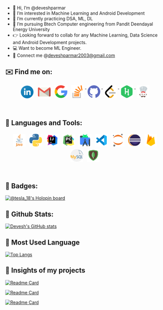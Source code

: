 - 👋 Hi, I’m @deveshparmar
- 👀 I’m interested in Machine Learning and Android Development
- 🌱 I’m currently practicing DSA, ML, DL
- 💞️ I’m pursuing Btech Computer engineering from Pandit Deendayal Energy University
- 👉 Looking forward to collab for any Machine Learning, Data Science and Android Development projects.
- 💻 Want to become ML Engineer.
- 🔗 Connect me @deveshparmar2003@gmail.com


## ✉️ Find me on:


<p align="center">
 <a href="https://www.linkedin.com/in/devesh-parmar-875990200/" target="_blank" rel="noopener noreferrer"> <img src="https://github.com/deveshparmar/deveshparmar/blob/main/linkedin(2).png" alt="LinkedIn" height="40" style="vertical-align:top; margin:5px"></a>
 <a href="https://mail.google.com/mail/u/0/#inbox"> <img src="https://github.com/deveshparmar/deveshparmar/blob/main/gmail.png" alt="Gmail" height="40" style="vertical-align:top; margin:5px"></a>
 <a href="https://g.dev/parmardevesh18"> <img src="https://github.com/deveshparmar/deveshparmar/blob/main/google(2).png" alt="Googl Developers" height="40" style="vertical-align:top; margin:4px"></a>
 <a href="https://stackoverflow.com/users/15511232/devesh-parmar" target="_blank" rel="noopener noreferrer"> <img src="https://github.com/deveshparmar/deveshparmar/blob/main/stackoverflow.png" alt="StackOverflow" height="40" style="vertical-align:top; margin:4px"> </a>
 <a href="https://github.com/deveshparmar" target="_blank" rel="noopener noreferrer"> <img src="https://github.com/deveshparmar/deveshparmar/blob/main/github(1).png" alt="Github" height="40" style="vertical-align:top; margin:4px"> </a>
 <a href="https://leetcode.com/deveshparmar2003/" target="_blank" rel="noopener noreferrer"> <img src="https://github.com/deveshparmar/deveshparmar/blob/main/leetcode(1).png" alt="Leetcode" height="40" style="vertical-align:top; margin:4px"> </a>
 <a href="https://www.hackerrank.com/deveshparmar2003" target="_blank" rel="noopener noreferrer"> <img src="https://github.com/deveshparmar/deveshparmar/blob/main/hackerrank(1).png" alt="Hackerrank" height="40" style="vertical-align:top; margin:4px"> </a>
 <a href="https://www.codechef.com/users/ug_dev2003" target="_blank" rel="noopener noreferrer"> <img src="https://github.com/deveshparmar/deveshparmar/blob/main/icons8-codechef-64.png" alt="Codechef" height="40" style="vertical-align:top; margin:4px"> </a>
</p>
<br />

## 🧰 Languages and Tools:
<p align="center">
<img src="https://github.com/deveshparmar/deveshparmar/blob/main/java.png" alt="Java" height="40" style="vertical-align:top; margin:4px">
<img src="https://github.com/deveshparmar/deveshparmar/blob/main/python.png" alt="Python" height="40" style="vertical-align:top; margin:4px">
<img src="https://github.com/deveshparmar/deveshparmar/blob/main/icons8-intellij-idea-64.png" alt="IntelliJ Idea" height="40" style="vertical-align:top; margin:4px">
<img src="https://github.com/deveshparmar/deveshparmar/blob/main/icons8-pycharm-64.png" alt="Pycharm" height="40" style="vertical-align:top; margin:4px">
<img src="https://github.com/deveshparmar/deveshparmar/blob/main/icons8-android-studio-64.png" alt="Android Studio" height="40" style="vertical-align:top; margin:4px">
<img src="https://github.com/deveshparmar/deveshparmar/blob/main/icons8-visual-studio-code-2019-64.png" alt="Visual Studio Code" height="40" style="vertical-align:top; margin:4px">
<img src="https://github.com/deveshparmar/deveshparmar/blob/main/jupyter.png" alt="Jupyter Notebook" height="40" style="vertical-align:top; margin:4px">
<img src="https://github.com/deveshparmar/deveshparmar/blob/main/eclipse.png" alt="Eclipse" height="40" style="vertical-align:top; margin:4px">
<img src="https://github.com/deveshparmar/deveshparmar/blob/main/icons8-firebase-64.png" alt="Firebase" height="40" style="vertical-align:top; margin:4px">
<img src="https://github.com/deveshparmar/deveshparmar/blob/main/mysql(1).png" alt="MySQL" height="40" style="vertical-align:top; margin:4px">
<img src="https://github.com/deveshparmar/deveshparmar/blob/main/icons8-mongodb-64.png" alt="MongoDB" height="40" style="vertical-align:top; margin:4px">
</p>
<br />

<!---
deveshparmar/deveshparmar is a ✨ special ✨ repository because its `README.md` (this file) appears on your GitHub profile.
You can click the Preview link to take a look at your changes.
--->
## 🌟 Badges:

[![@tesla_18's Holopin board](https://holopin.me/tesla_18)](https://holopin.io/@tesla_18)

## 🧮 Github Stats:

[![Devesh's GitHub stats](https://github-readme-stats.vercel.app/api?username=deveshparmar&show_icons=true&theme=radical)](https://github.com/deveshparmar?tab=repositories)


## 🔎 Most Used Language

[![Top Langs](https://github-readme-stats.vercel.app/api/top-langs/?username=deveshparmar&layout=compact&theme=radical)](https://github.com/deveshparmar?tab=repositories)

## 📒 Insights of my projects
[![Readme Card](https://github-readme-stats.vercel.app/api/pin/?username=deveshparmar&repo=Machine-Learning&theme=radical)](https://github.com/deveshparmar/Machine-Learning)

[![Readme Card](https://github-readme-stats.vercel.app/api/pin/?username=deveshparmar&repo=My-Toast-Library&theme=radical)](https://github.com/deveshparmar/My-Toast-Library)

[![Readme Card](https://github-readme-stats.vercel.app/api/pin/?username=deveshparmar&repo=LetsGossip-ChatApp&theme=radical)](https://github.com/deveshparmar/LetsGossip-ChatApp)
